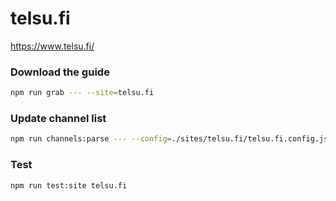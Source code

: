# telsu.fi

https://www.telsu.fi/

### Download the guide

```sh
npm run grab --- --site=telsu.fi
```

### Update channel list

```sh
npm run channels:parse --- --config=./sites/telsu.fi/telsu.fi.config.js --output=./sites/telsu.fi/telsu.fi.channels.xml
```

### Test

```sh
npm run test:site telsu.fi
```
